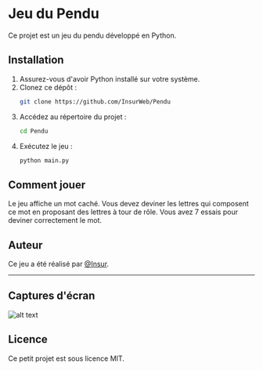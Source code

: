 # Jeu du Pendu

Ce projet est un jeu du pendu développé en Python.

## Installation

1. Assurez-vous d'avoir Python installé sur votre système.
2. Clonez ce dépôt :
    ```sh
    git clone https://github.com/InsurWeb/Pendu
    ```
3. Accédez au répertoire du projet :
    ```sh
    cd Pendu
    ```
4. Exécutez le jeu :
    ```sh
    python main.py
    ```

## Comment jouer

Le jeu affiche un mot caché. Vous devez deviner les lettres qui composent ce mot en proposant des lettres à tour de rôle. Vous avez 7 essais pour deviner correctement le mot.

## Auteur

Ce jeu a été réalisé par [@Insur](https://github.com/InsurWeb).

---

## Captures d'écran

![alt text](https://cdn.discordapp.com/attachments/1223018443880796211/1223020694682468382/image.png?ex=661855c8&is=6605e0c8&hm=f42dd383f5f8d9ef940cfdb37a4c39748b4cece9190d7863634719012c6c91d0&)

## Licence

Ce petit projet est sous licence MIT.